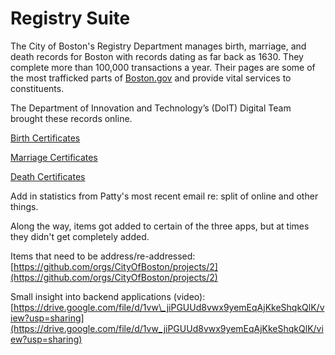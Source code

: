 # Registry Suite

The City of Boston's Registry Department manages birth, marriage, and death records for Boston with records dating as far back as 1630. They complete more than 100,000 transactions a year. Their pages are some of the most trafficked parts of [Boston.gov](https://www.boston.gov/) and provide vital services to constituents.

The Department of Innovation and Technology’s \(DoIT\) Digital Team brought these records online. 

[Birth Certificates](https://app.gitbook.com/@boston/s/digital/~/drafts/-M11u2Ds-oY83bP9j3-S/projects/inactive-projects/registry-suite/birth-certificates)

[Marriage Certificates](https://app.gitbook.com/@boston/s/digital/~/drafts/-M12QwtqGTBk6JHr0qtY/projects/inactive-projects/registry-suite/marriage-certificates)

[Death Certificates](https://app.gitbook.com/@boston/s/digital/~/drafts/-M12SNjLUStJD150EY-A/projects/inactive-projects/registry-suite/death-certificates)



Add in statistics from Patty's most recent email re: split of online and other things.

Along the way, items got added to certain of the three apps, but at times they didn't get completely added. 

Items that need to be address/re-addressed: [https://github.com/orgs/CityOfBoston/projects/2](https://github.com/orgs/CityOfBoston/projects/2)

Small insight into backend applications \(video\): [https://drive.google.com/file/d/1vw\_jiPGUUd8vwx9yemEqAjKkeShqkQlK/view?usp=sharing](https://drive.google.com/file/d/1vw_jiPGUUd8vwx9yemEqAjKkeShqkQlK/view?usp=sharing)

